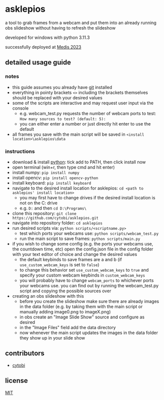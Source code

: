 # asklepios

a tool to grab frames from a webcam and put them into an already running obs slideshow without having to refresh the slideshow

developed for windows with python 3.11.3

successfully deployed at [Medis 2023](https://de.wikipedia.org/wiki/Medimeisterschaften#Medimeisterschaften_2023)

## detailed usage guide

### notes

- this guide assumes you already have [git](https://git-scm.com/) installed
- everything in pointy brackets `<>` including the brackets themselves should be replaced with your desired values
- some of the scripts are interactive and may request user input via the console
  - e.g. webcam_test.py requests the number of webcam ports to test: `How many sources to test? (default: 5):`
  - you can either enter a number or just directly hit enter to use the default
- all frames you save with the main script will be saved in `<install location>\asklepios\data`

### instructions

- download & install [python](https://www.python.org/downloads/): tick add to PATH, then click install now
- open terminal (win+r, then type cmd and hit enter)
- install numpy: `pip install numpy`
- install opencv: `pip install opencv-python`
- install keyboard: `pip install keyboard`
- navigate to the desired install location for asklepios: `cd <path to asklepios' install location>`
  - you may first have to change drives if the desired install location is not on the C: drive
  - e.g. `D:` and then `cd D:\Programs\`
- clone this repository: `git clone https://github.com/cytobi/asklepios.git`
- navigate into repository folder: `cd asklepios`
- run desired scripts via: `python scripts/<scriptname.py>`
  - test which ports your webcams use: `python scripts/webcam_test.py`
  - run the main script to save frames: `python scripts/main.py`
- if you wish to change some config (e.g. the ports your webcams use, the countdown time, etc) open the config.json file in the config folder with your text editor of choice and change the desired values
  - the default keybinds to save frames are a and b (if `use_custom_webcam_keys` is set to `false`)
  - to change this behavior set `use_custom_webcam_keys` to `true` and specify your custom webcam keybinds in `custom_webcam_keys`
  - you will probably have to change `webcam_ports` to whichever ports your webcams use. you can find out by running the webcam_test.py script and copying the possible sources over
- creating an obs slideshow with this
  - before you create the slideshow make sure there are already images in the data folder (e.g. by taking them with the main script or manually adding image0.png to imageX.png)
  - in obs create an "Image Slide Show" source and configure as desired
  - in the "Image Files" field add the data directory
  - now whenever the main script updates the images in the data folder they show up in your slide show

## contributors

- [cytobi](https://github.com/cytobi)

## license

[MIT](https://choosealicense.com/licenses/mit/)
